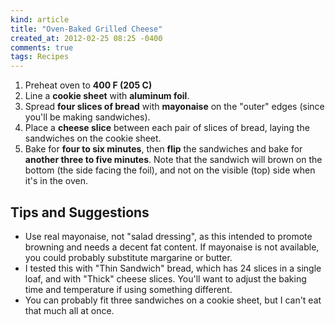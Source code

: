 ```yaml
---
kind: article
title: "Oven-Baked Grilled Cheese"
created_at: 2012-02-25 08:25 -0400
comments: true
tags: Recipes
---
```


1. Preheat oven to **400 F (205 C)**
2. Line a **cookie sheet** with **aluminum foil**.
3. Spread **four slices of bread** with **mayonaise** on the "outer"
   edges (since you'll be making sandwiches).
4. Place a **cheese slice** between each pair of slices of bread,
   laying the sandwiches on the cookie sheet.
5. Bake for **four to six minutes**, then **flip** the sandwiches
   and bake for **another three to five minutes**. Note that the
   sandwich will brown on the bottom (the side facing the foil), and
   not on the visible (top) side when it's in the oven.

Tips and Suggestions
--------------------

- Use real mayonaise, not "salad dressing", as this intended to
  promote browning and needs a decent fat content. If mayonaise is
  not available, you could probably substitute margarine or butter.
- I tested this with "Thin Sandwich" bread, which has 24 slices in a
  single loaf, and with "Thick" cheese slices. You'll want to adjust
  the baking time and temperature if using something different.
- You can probably fit three sandwiches on a cookie sheet, but I
  can't eat that much all at once.

